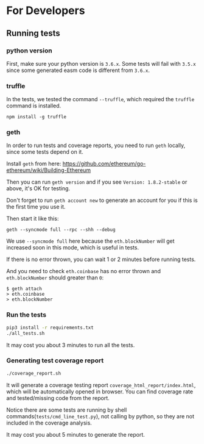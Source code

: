 For Developers
===============

## Running tests

### python version

First, make sure your python version is `3.6.x`. Some tests will fail with `3.5.x` since some generated easm code is different from `3.6.x`.

### truffle

In the tests, we tested the command `--truffle`, which required the `truffle` command is installed.

```
npm install -g truffle
```

### geth

In order to run tests and coverage reports, you need to run `geth` locally, since some tests depend on it.

Install `geth` from here: <https://github.com/ethereum/go-ethereum/wiki/Building-Ethereum>

Then you can run `geth version` and if you see `Version: 1.8.2-stable` or above, it's OK for testing.

Don't forget to run `geth account new` to generate an account for you if this is the first time you use it.

Then start it like this:

```
geth --syncmode full --rpc --shh --debug
```

We use `--syncmode full` here because the `eth.blockNumber` will get increased soon in this mode, which is useful in tests.

If there is no error thrown, you can wait 1 or 2 minutes before running tests.

And you need to check `eth.coinbase` has no error thrown and `eth.blockNumber` should greater than `0`:

```
$ geth attach
> eth.coinbase
> eth.blockNumber
```

### Run the tests

```bash
pip3 install -r requirements.txt
./all_tests.sh
```

It may cost you about 3 minutes to run all the tests.

### Generating test coverage report 

```bash
./coverage_report.sh
```

It will generate a coverage testing report `coverage_html_report/index.html`, which will be automatically opened in browser. You can find coverage rate and tested/missing code from the report.

Notice there are some tests are running by shell commands(`tests/cmd_line_test.py`), not calling by python, so they are not included in the coverage analysis.

It may cost you about 5 minutes to generate the report.

